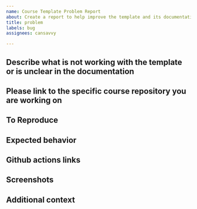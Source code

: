 ```yaml
---
name: Course Template Problem Report
about: Create a report to help improve the template and its documentation
title: problem
labels: bug
assignees: cansavvy

---
```


## Describe what is not working with the template or is unclear in the documentation
<!-- A clear and concise description of what the bug is. -->

## Please link to the specific course repository you are working on

## To Reproduce
<!-- Steps to reproduce the behavior:
1. Go to '...'
2. Click on '....'
3. Scroll down to '....'
4. See error -->

## Expected behavior
<!-- A clear and concise description of what you expected to happen. -->

## Github actions links
<!-- If applicable please link to the Github actions that has failed. -->

## Screenshots
<!-- If applicable, add screenshots to help explain your problem. -->

## Additional context
<!-- Add any other context about the problem here. -->

